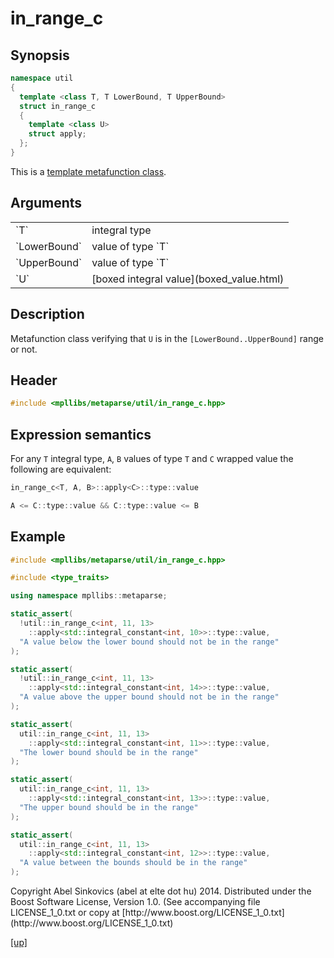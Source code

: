 # in_range_c

## Synopsis

```cpp
namespace util
{
  template <class T, T LowerBound, T UpperBound>
  struct in_range_c
  {
    template <class U>
    struct apply;
  };
}
```

This is a [template metafunction class](metafunction_class.html).

## Arguments

<table cellpadding='0' cellspacing='0'>
  <tr>
    <td>`T`</td>
    <td>integral type</td>
  </tr>
  <tr>
    <td>`LowerBound`</td>
    <td>value of type `T`</td>
  </tr>
  <tr>
    <td>`UpperBound`</td>
    <td>value of type `T`</td>
  </tr>
  <tr>
    <td>`U`</td>
    <td>[boxed integral value](boxed_value.html)</td>
  </tr>
</table>

## Description

Metafunction class verifying that `U` is in the `[LowerBound..UpperBound]` range
or not.

## Header

```cpp
#include <mpllibs/metaparse/util/in_range_c.hpp>
```

## Expression semantics

For any `T` integral type, `A`, `B` values of type `T` and `C` wrapped value the
following are equivalent:

```cpp
in_range_c<T, A, B>::apply<C>::type::value

A <= C::type::value && C::type::value <= B
```

## Example

```cpp
#include <mpllibs/metaparse/util/in_range_c.hpp>

#include <type_traits>

using namespace mpllibs::metaparse;

static_assert(
  !util::in_range_c<int, 11, 13>
    ::apply<std::integral_constant<int, 10>>::type::value,
  "A value below the lower bound should not be in the range"
);

static_assert(
  !util::in_range_c<int, 11, 13>
    ::apply<std::integral_constant<int, 14>>::type::value,
  "A value above the upper bound should not be in the range"
);

static_assert(
  util::in_range_c<int, 11, 13>
    ::apply<std::integral_constant<int, 11>>::type::value,
  "The lower bound should be in the range"
);

static_assert(
  util::in_range_c<int, 11, 13>
    ::apply<std::integral_constant<int, 13>>::type::value,
  "The upper bound should be in the range"
);

static_assert(
  util::in_range_c<int, 11, 13>
    ::apply<std::integral_constant<int, 12>>::type::value,
  "A value between the bounds should be in the range"
);
```

<p class="copyright">
Copyright Abel Sinkovics (abel at elte dot hu) 2014.
Distributed under the Boost Software License, Version 1.0.
(See accompanying file LICENSE_1_0.txt or copy at
[http://www.boost.org/LICENSE_1_0.txt](http://www.boost.org/LICENSE_1_0.txt)
</p>

[[up]](reference.html)

